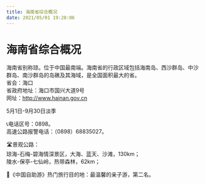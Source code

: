 ```yaml
---
title: 海南省综合概况  
date: 2021/05/01 19:28:06  
---
```

  
# 海南省综合概况  
海南省别称琼。位于中国最南端。海南省的行政区域包括海南岛、西沙群岛、中沙群岛、南沙群岛的岛礁及其海域，是全国面积最大的省。   
省会：海口  
省政府地址：海口市国兴大道9号  
网址：http://www.hainan.gov.cn  
  
5月1日-9月30日淡季  

📞电话区号：0898。   
高速公路报警电话：（0898）68835027。   

🛣️景观公路：  
琼海-石梅-碧海情深景区，大海、蓝天、沙滩，130km；  
陵水-保亭-七仙岭，热带森林，62km；  

🧾《中国自助游》热门旅行目的地：最温馨的亲子游，第二名。